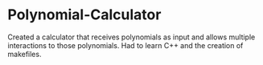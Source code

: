 # Polynomial-Calculator

Created a calculator that receives polynomials as input and allows multiple interactions to those polynomials. Had to learn C++ and the creation of makefiles.
